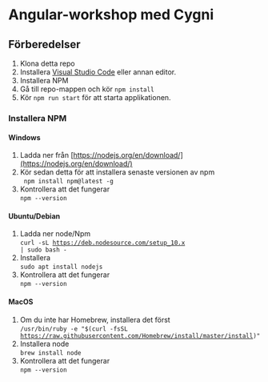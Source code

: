 # Angular-workshop med Cygni

## Förberedelser
1. Klona detta repo
2. Installera  [Visual Studio Code](https://code.visualstudio.com/) eller annan editor.
3. Installera NPM
4. Gå till repo-mappen och kör <code>npm install</code>
5. Kör <code>npm run start</code> för att starta applikationen.


### Installera NPM

#### Windows
1. Ladda ner från  [https://nodejs.org/en/download/](https://nodejs.org/en/download/) 
2. Kör sedan detta för att installera senaste versionen av npm  
<code> npm install npm@latest -g</code>
3. Kontrollera att det fungerar  
<code>npm --version</code>

#### Ubuntu/Debian
1. Ladda ner node/Npm  
<code>curl -sL https://deb.nodesource.com/setup_10.x | sudo bash -</code>
2. Installera  
<code>sudo apt install nodejs</code>
3. Kontrollera att det fungerar  
<code>npm --version</code>

#### MacOS
1. Om du inte har Homebrew, installera det först  
<code>/usr/bin/ruby -e "$(curl -fsSL https://raw.githubusercontent.com/Homebrew/install/master/install)"</code>
2. Installera node  
<code>brew install node</code>  
3. Kontrollera att det fungerar  
<code>npm --version</code>

    

    